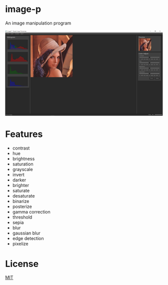# image-p
An image manipulation program

![](/docs/screenshots/interface.png)

# Features
- contrast
- hue
- brightness
- saturation
- grayscale
- invert
- darker
- brighter
- saturate
- desaturate
- binarize
- posterize
- gamma correction
- threshold
- sepia
- blur
- gaussian blur
- edge detection
- pixelize


# License
 [MIT](/LICENSE)